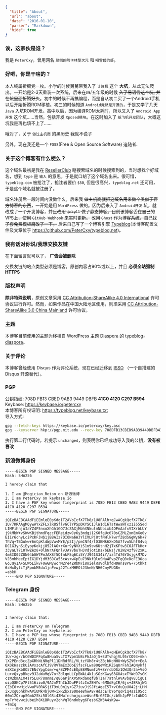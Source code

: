 ```json
{
  "title": "About",
  "url": "about",
  "date": "2016-01-10",
  "parser": "Markdown",
  "hide": true
}
```

### 诶，这家伙是谁？

我是 `PeterCxy`，曾用网名 `颠倒的阿卡林型次元` 和 `喝雪碧的虾`。

### 好吧，你是干啥的？

本人纯属折腾党一枚。小学的时候舅舅带我入了 `计算机` 这个 __大坑__，从此无法爬出。一开始是2-3天重装一次系统，后来在四/五年级的时候 ~~入了易语言这个坑, 并在坑里面折腾好久~~。初中的时候不再搞编程，而是自从初二买了一个Android手机以后开始折腾ROM移植。初三的时候知道 `Android竟然是开源的`，于是又学了几天 `Java` 入坑ROM开发。高中以后，因为编译ROM太耗时，所以又入了 `Android App开发` 这个坑……当然，包括开发 `Xposed模块`。在这时加入了 `纸飞机开发团队`，大概这坑我是再也填不上了……

哦对了，关于 `做过主机商` 的黑历史 ~~我就不说了~~

另外，现在我还是一个 `FOSS`(Free & Open Source Software) 追随者.

### 关于这个博客有什么梗么？

这个域名最初是我在 [ResellerClub](http://resellerclub.com) 瞎搜索域名的时候搜索到的，当时想找个好域名，想到 `type` 是 `输入` 的意思，于是就口胡了这个域名出来。很可惜，`typeblog.com` 被抢注了，抢注者要价 `$50`, 但是很高兴，`typeblog.net` 还可用，于是这个域名就被注册了。

域名注册后一段时间内没做什么，后来我 ~~做主机商就把这域名用来做个类似于官方博客的东西~~，一开始是用 `WordPress` 做的。因为后来入了 `Android开发` 坑，就改成了一个开发博客，~~并且改用 `jekyll` 做了静态博客。目前该博客丢在自己的VPS上，使用 `GitHub Webhook` 来实时更新。~~ ~~改用 `Ghost` 作为博客系统，自己找了套免费模板魔改了一下。~~ 后来自己写了一个博客引擎 [Typeblog](https://github.com/PeterCxy/Typeblog)(本博客配置文件及文章位于 <https://github.com/PeterCxy/typeblog.net>)。

### 我有话对你说/我想交换友链

在下面留言就可以了， __广告会被删除__

交换友链的站点类型必须是博客，原创内容占90%或以上，并且 __必须全站强制HTTPS__

### 版权声明

__除非特殊说明__，原创文章采用 [CC Attribution-ShareAlike 4.0 International](https://creativecommons.org/licenses/by-sa/4.0/) 许可协议进行许可。然而，如果作品在中国大陆地区使用，则须采用 [CC Attribution-ShareAlike 3.0 China Mainland](https://creativecommons.org/licenses/by-sa/3.0/cn/) 许可协议。

### 主题

本博客目前使用的主题为移植自 WordPress 主题 [Diaspora](https://github.com/LoeiFy/Diaspora) 的 [typeblog-diaspora](https://github.com/PeterCxy/typeblog-diaspora)。

### 关于评论

本博客曾经使用 Disqus 作为评论系统，现在已经迁移到 [ISSO](https://posativ.org/isso/) （一个自搭建的 Disqus 开源替代）。

### PGP

公钥指纹: 708D FB13 CBED 9AB3 9449 DBFB __41C0 4120 C297 B594__  
Keybase: <https://keybase.io/petercxy>  
本博客所有权证明: <https://typeblog.net/keybase.txt>  
导入方式:

```bash
gpg --fetch-keys https://keybase.io/petercxy/key.asc
gpg --keyserver hkp://pgp.mit.edu --recv-key 708DFB13CBED9AB39449DBFB41C04120C297B594 
```

执行第二行代码时，若提示 `unchanged`，则表明你已经成功导入我的公钥，__没有被篡改__

### 新浪微博身份

```
-----BEGIN PGP SIGNED MESSAGE-----
Hash: SHA256

I hereby claim that

1. I am @Mogician_Reion on 新浪微博
2. I am PeterCxy on keybase.io
3. I have a PGP key whose fingerprint is 708D FB13 CBED 9AB3 9449 DBFB 41C0 4120 C297 B594
-----BEGIN PGP SIGNATURE-----

iQIzBAEBCAAdFiEEmleE0pKdoIT2AVoIcfX7Tk8/1U8FAlh+qCwACgkQcfX7Tk8/
1U/7KRAAgMQywAYxZFLxlR8SflvGClYPSpDKYSCIJlW1d16TstWwaWTxz1i65Sed
LIMFihnjuIaYZ4P5nxoXhGh1GO7JcZAXjMbhXNkulmNbbixb4OPmAafxVIXrbLUY
j9kMbW+vSWwKBjthmdFqccFEReidzwJy6y3mdgi12K0fgUc670sCZMLZxnEmXe0v
EIir6chyLciPxKFJHb1jBBAIz7DI0Na6WJYlIVLPj8tfNHlk7wrfZ8dSGgWy6h+7
ThVq+TBGukwr6nCpKldWpVwvMYE/p3Ij/pmCNf4/tD3BMk6XkD5A7fvw5Lhf84vq
DC1G3ynSiEyoyKokjjO52lAG+rXor9yNVXiS1n9sw6UtnH2jTxKFtw3C6JFTkHo+
33yaLT710TwZez8+0lbNrAFQnlvJAYvbuTHJVdjotiDs/bENzj/82W24zf972xKL
4mSID02ZUN04bGW7PmJAX8f5QfnkFSq6Ci5Y/J941S34iY/iz4Td76YOsjgkM7Dv
VJ3mhMeeEptIG1DYjdM3SDCa55cAs+wXpEu79NkfQluSNa4PvpZFgQ0xDcFE9Oca
GoJQyIA+SLWoLikvF0wGMywcrM2re4ZRbM7i8nielRsVdlbfdH0Wns8PG+75thkt
6zHx0yliTjPpnbM5du1jnPvwjJ2TcxMHEOlJ3heN/NH6CnyPUG8=
=abkH
-----END PGP SIGNATURE-----
```

### Telegram 身份

```
-----BEGIN PGP SIGNED MESSAGE-----
Hash: SHA256


I hereby claim that:

1. I am @PeterCxy on Telegram
2. I am PeterCxy on keybase.io
3. I have a PGP key whose fingerprint is 708D FB13 CBED 9AB3 9449 DBFB 41C0 4120 C297 B594
-----BEGIN PGP SIGNATURE-----

iQIzBAEBCAAdFiEEmleE0pKdoIT2AVoIcfX7Tk8/1U8FAlh+qHEACgkQcfX7Tk8/
1U/+zg//bC6WDIPFqXw8HuaSvLTX7Vpm1bBcPhJaQjS+EUTvhqjVL95rCO93+mkn
lX2PEnd3ccZpXRhNiNRqPl11DNRdfRL/VLtzfXh8r4tZBjbKcNHU+WySZV0r+EoA
OXOkHazzkUiAVxzcAfCJ9VRVTmExZOoEjfscFLwa90QeWRiRZSqUrFahIAQNykfj
eZXInjKb0O57ENsYpgCsm/+q/BZPM4cEQpE8MNumfzV+8rrcbDSz1QW3Qr2a+VsO
Lu+vQxypBkgv9J2aWuMqV7o+ZdlqmLLCpBWAL4k1uSGzKGwy63GUAsxTYWd97sGK
c1W2bmA1m4sr5LuR78UnmI/q86aPjnXVSMxdaKqfBbTIaT7atnlAVAvbqv8JigUI
oipQ8KCp7Pl516iiw0/9A2mMThIbJDuPPl4zInZEHYsr6MDdEgIR/6jx+JERhjWG
CZbE0+wHicVwuPV0RASjiT9xL0n1y+GZ7iuvJjSJfiAgeE5T+vCduQuUO42jjLHM
ix3xg0phkhwAViUMk4bjGW+ixRZbxzSUUee8hwA8/HdJcETbY6YqoPiq4szi05cc
60m12QrupSGmA2Ski58tGSi43MwfnchojqzaeWsnEBrGEIGc/zbVhJpPFfz1WhDG
mpFrYdvwciubeih8XiBRuyv2chVqT6ndobyg6FesbKZW3A4sK9w=
=TmIq
-----END PGP SIGNATURE-----
```
